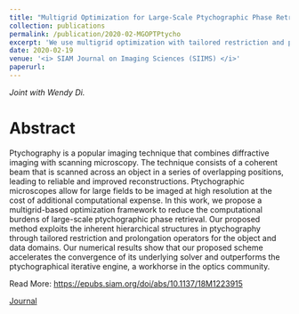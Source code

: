 ```yaml
---
title: "Multigrid Optimization for Large-Scale Ptychographic Phase Retrieval"
collection: publications
permalink: /publication/2020-02-MGOPTPtycho
excerpt: 'We use multigrid optimization with tailored restriction and prologation operators for large-scale ptychography.'
date: 2020-02-19
venue: '<i> SIAM Journal on Imaging Sciences (SIIMS) </i>'
paperurl: 
---
```

<i> Joint with Wendy Di.</i>

Abstract
======
Ptychography is a popular imaging technique that combines diffractive imaging with scanning microscopy. The technique consists of a coherent beam that is scanned across an object in a series of overlapping positions, leading to reliable and improved reconstructions. Ptychographic microscopes allow for large fields to be imaged at high resolution at the cost of additional computational expense. In this work, we propose a multigrid-based optimization framework to reduce the computational burdens of large-scale ptychographic phase retrieval. Our proposed method exploits the inherent hierarchical structures in ptychography through tailored restriction and prolongation operators for the object and data domains. Our numerical results show that our proposed scheme accelerates the convergence of its underlying solver and outperforms the ptychographical iterative engine, a workhorse in the optics community.


Read More: https://epubs.siam.org/doi/abs/10.1137/18M1223915

[Journal](https://epubs.siam.org/doi/abs/10.1137/18M1223915)
